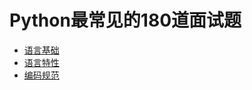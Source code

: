 # Python最常见的180道面试题

* [语言基础](https://github.com/Rosevil1874/CS_Python_Notes/blob/master/180_Q%26A/categories/basics.md)
* [语言特性](https://github.com/Rosevil1874/CS_Python_Notes/blob/master/180_Q%26A/categories/basics.md)
* [编码规范](https://github.com/Rosevil1874/CS_Python_Notes/blob/master/180_Q%26A/categories/coding_standards.md)